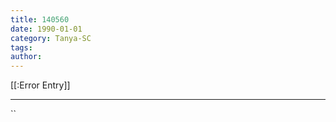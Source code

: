 ```yaml
---
title: 140560
date: 1990-01-01
category: Tanya-SC
tags: 
author: 
---
```


[[:Error Entry]]

---



``
